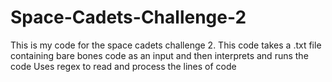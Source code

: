 # Space-Cadets-Challenge-2
This is my code for the space cadets challenge 2. This code takes a .txt file containing bare bones code as an input and then interprets and runs the code
Uses regex to read and process the lines of code
